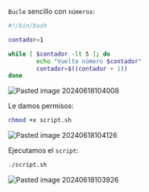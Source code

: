 ``Bucle`` sencillo con ``números``:

```Bash
#!/bin/bash

contador=1

while [ $contador -lt 5 ]; do
        echo "Vuelta número $contador"
        contador=$((contador + 1))
done
```
![Pasted image 20240618104008](https://github.com/user-attachments/assets/c85e9179-d005-45e7-949f-13ad40a1093a)

Le damos permisos:

```Bash
chmod +x script.sh
```
![Pasted image 20240618104126](https://github.com/user-attachments/assets/5473a2c0-3840-4bd4-8842-136331eda250)

Ejecutamos el ``script``:

```Bash
./script.sh
```
![Pasted image 20240618103926](https://github.com/user-attachments/assets/56a30f81-7ee8-4e6e-8dc8-b4a1ab83660a)
